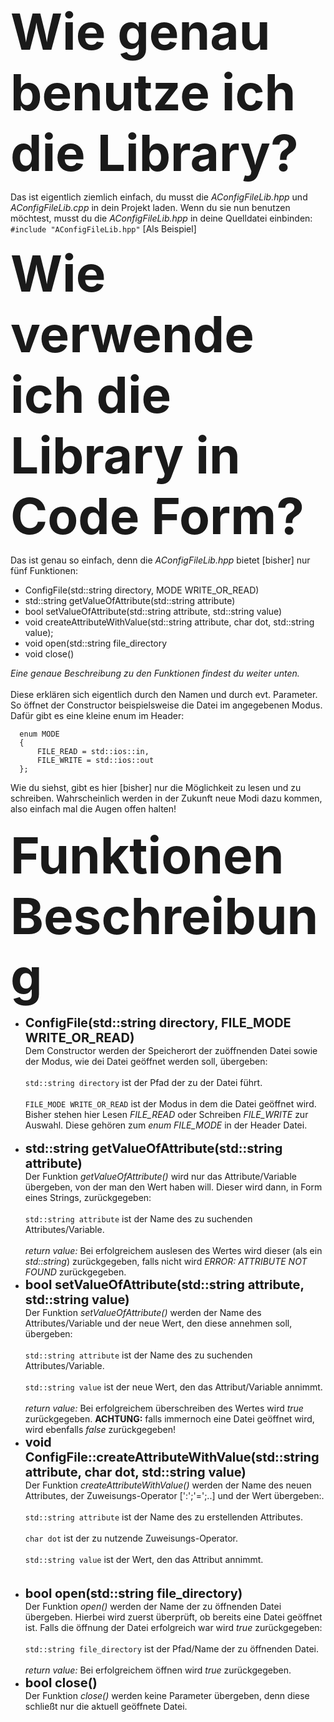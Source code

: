 <strong><font style="font-size:80px">Wie genau benutze ich die Library?</font></strong>

<p>
  Das ist eigentlich ziemlich einfach, du musst die <i>AConfigFileLib.hpp</i> und <i>AConfigFileLib.cpp</i> in dein Projekt laden.   
  Wenn du sie nun benutzen möchtest, musst du die <i>AConfigFileLib.hpp</i> in deine Quelldatei einbinden: 
  <br/><code>#include "AConfigFileLib.hpp"</code> [Als Beispiel]
</p>

<b><font style="font-size:80px">Wie verwende ich die Library in Code Form?</font></b>

<p>
  Das ist genau so einfach, denn die <i>AConfigFileLib.hpp</i> bietet [bisher] nur fünf Funktionen:
  <ul>
    <li>ConfigFile(std::string directory, MODE WRITE_OR_READ)</li>
    <li>std::string getValueOfAttribute(std::string attribute)</li>
    <li>bool setValueOfAttribute(std::string attribute, std::string value)</li>
    <li>void createAttributeWithValue(std::string attribute, char dot, std::string value);</li>
    <li>void open(std::string file_directory</li>
    <li>void close()</li>
  </ul>
  <i>Eine genaue Beschreibung zu den Funktionen findest du weiter unten.</i>
  <br/>
  <br/>
  Diese erklären sich eigentlich durch den Namen und durch evt. Parameter. So öffnet der Constructor beispielsweise die Datei im 
  angegebenen Modus. Dafür gibt es eine kleine enum im Header:
  <br/>
  <code>
  enum MODE
  { 
	  FILE_READ = std::ios::in,
	  FILE_WRITE = std::ios::out
  };
  </code>
  <br/>
  Wie du siehst, gibt es hier [bisher] nur die Möglichkeit zu lesen und zu schreiben. Wahrscheinlich werden in der Zukunft neue 
  Modi dazu kommen, also einfach mal die Augen offen halten!
  <br/><br/>
  <strong><font style="font-size:80px">Funktionen Beschreibung</font></strong>
  <br/>
  <ul>
  	<li>
		<strong><font style="font-size:20px">ConfigFile(std::string directory, FILE_MODE WRITE_OR_READ)</font></strong><br/>
		Dem Constructor werden der Speicherort der zuöffnenden Datei sowie der Modus, wie dei Datei geöffnet werden 
		soll, übergeben:<br/><br/>
		<code>std::string directory</code> ist der Pfad der zu der Datei führt. <br/><br/>
		<code>FILE_MODE WRITE_OR_READ</code> ist der Modus in dem die Datei geöffnet wird. Bisher stehen hier Lesen 
		<i>FILE_READ</i> oder Schreiben <i>FILE_WRITE</i> zur Auswahl. Diese gehören zum <i>enum FILE_MODE</i> in der 
		Header Datei.
	</li>
	<br/>
	<li>
		<strong><font style="font-size:20px">std::string getValueOfAttribute(std::string attribute)</font></strong><br/>
		Der Funktion <i>getValueOfAttribute()</i> wird nur das Attribute/Variable übergeben, von der man den Wert haben 
		will. Dieser wird dann, in Form eines Strings, zurückgegeben:
		<br/><br/>
		<code>std::string attribute</code> ist der Name des zu suchenden Attributes/Variable.<br/><br/>
		<i>return value:</i> Bei erfolgreichem auslesen des Wertes wird dieser (als ein <i>std::string</i>) 
		zurückgegeben, falls nicht wird <i>ERROR: ATTRIBUTE NOT FOUND</i> zurückgegeben.
	</li>
	<li>
		<strong><font style="font-size:20px">bool setValueOfAttribute(std::string attribute, std::string value)</font></strong><br/>
		Der Funktion <i>setValueOfAttribute()</i> werden der Name des Attributes/Variable und der neue Wert, den diese 	
		annehmen soll, übergeben:
		<br/><br/>
		<code>std::string attribute</code> ist der Name des zu suchenden Attributes/Variable.<br/><br/>
		<code>std::string value</code> ist der neue Wert, den das Attribut/Variable annimmt.<br/><br/>
		<i>return value:</i> Bei erfolgreichem überschreiben des Wertes wird <i>true</i> zurückgegeben. 
		<strong>ACHTUNG:</strong> falls immernoch eine Datei geöffnet wird, wird ebenfalls <i>false</i> zurückgegeben!
	</li>
	<li>
		<strong><font style="font-size:20px">void ConfigFile::createAttributeWithValue(std::string attribute, char dot, std::string value)</font></strong><br/>
		Der Funktion <i>createAttributeWithValue()</i> werden der Name des neuen Attributes, der Zuweisungs-Operator [':';'=';..] und der Wert übergeben:.
		<br/><br/>
		<code>std::string attribute</code> ist der Name des zu erstellenden Attributes.<br/><br/>
		<code>char dot</code> ist der zu nutzende Zuweisungs-Operator.<br/><br/>
		<code>std::string value</code> ist der Wert, den das Attribut annimmt.<br/><br/>
		<br/>
	</li>
	<li>
		<strong><font style="font-size:20px">bool open(std::string file_directory)</font></strong><br/>
		Der Funktion <i>open()</i> werden der Name der zu öffnenden Datei übergeben. Hierbei wird zuerst überprüft, ob 
		bereits eine Datei geöffnet ist. Falls die öffnung der Datei erfolgreich war wird <i>true</i> zurückgegeben:
		<br/><br/>
		<code>std::string file_directory</code> ist der Pfad/Name der zu öffnenden Datei.<br/><br/>
		<i>return value:</i> Bei erfolgreichem öffnen wird <i>true</i> zurückgegeben.
	</li>
	<li>
		<strong><font style="font-size:20px">bool close()</font></strong><br/>
		Der Funktion <i>close()</i> werden keine Parameter übergeben, denn diese schließt nur die aktuell geöffnete 
		Datei.
		<br/>
	</li>
  </ul>
</p>

